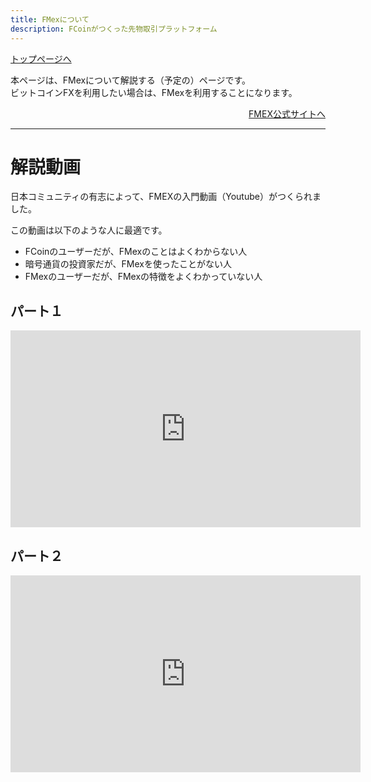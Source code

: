 ```yaml
---
title: FMexについて
description: FCoinがつくった先物取引プラットフォーム
---
```


[トップページへ](./)


本ページは、FMexについて解説する（予定の）ページです。  
ビットコインFXを利用したい場合は、FMexを利用することになります。

<div style="text-align: right;">
    <a href="https://fmex.com/" target="_brank">FMEX公式サイトへ</a>  
</div>  


---

# 解説動画

日本コミュニティの有志によって、FMEXの入門動画（Youtube）がつくられました。

この動画は以下のような人に最適です。

- FCoinのユーザーだが、FMexのことはよくわからない人
- 暗号通貨の投資家だが、FMexを使ったことがない人
- FMexのユーザーだが、FMexの特徴をよくわかっていない人

## パート１
<iframe width="560" height="315" src="https://www.youtube.com/embed/Y0CJ50FEGZg" frameborder="0" allow="accelerometer; autoplay; encrypted-media; gyroscope; picture-in-picture" allowfullscreen></iframe>

## パート２
<iframe width="560" height="315" src="https://www.youtube.com/embed/fAspqIuElAQ" frameborder="0" allow="accelerometer; autoplay; encrypted-media; gyroscope; picture-in-picture" allowfullscreen></iframe>
